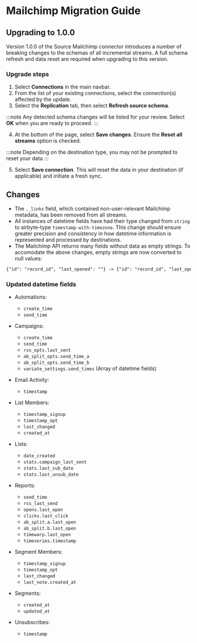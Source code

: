 # Mailchimp Migration Guide

## Upgrading to 1.0.0

Version 1.0.0 of the Source Mailchimp connector introduces a number of breaking changes to the
schemas of all incremental streams. A full schema refresh and data reset are required when upgrading
to this version.

### Upgrade steps

1. Select **Connections** in the main navbar.
2. From the list of your existing connections, select the connection(s) affected by the update.
3. Select the **Replication** tab, then select **Refresh source schema**.

:::note Any detected schema changes will be listed for your review. Select **OK** when you are ready
to proceed. :::

4. At the bottom of the page, select **Save changes**. Ensure the **Reset all streams** option is
   checked.

:::note Depending on the destination type, you may not be prompted to reset your data :::

5. Select **Save connection**. This will reset the data in your destination (if applicable) and
   initiate a fresh sync.

## Changes

- The `._links` field, which contained non-user-relevant Mailchimp metadata, has been removed from
  all streams.
- All instances of datetime fields have had their type changed from `string` to airbyte-type
  `timestamp-with-timezone`. This change should ensure greater precision and consistency in how
  datetime information is represented and processed by destinations.
- The Mailchimp API returns many fields without data as empty strings. To accomodate the above
  changes, empty strings are now converted to null values:

```md
{"id": "record_id", "last_opened": ""} -> {"id": "record_id", "last_opened": null}
```

### Updated datetime fields

- Automations:

  - `create_time`
  - `send_time`

- Campaigns:

  - `create_time`
  - `send_time`
  - `rss_opts.last_sent`
  - `ab_split_opts.send_time_a`
  - `ab_split_opts.send_time_b`
  - `variate_settings.send_times` (Array of datetime fields)

- Email Activity:

  - `timestamp`

- List Members:

  - `timestamp_signup`
  - `timestamp_opt`
  - `last_changed`
  - `created_at`

- Lists:

  - `date_created`
  - `stats.campaign_last_sent`
  - `stats.last_sub_date`
  - `stats.last_unsub_date`

- Reports:

  - `send_time`
  - `rss_last_send`
  - `opens.last_open`
  - `clicks.last_click`
  - `ab_split.a.last_open`
  - `ab_split.b.last_open`
  - `timewarp.last_open`
  - `timeseries.timestamp`

- Segment Members:

  - `timestamp_signup`
  - `timestamp_opt`
  - `last_changed`
  - `last_note.created_at`

- Segments:

  - `created_at`
  - `updated_at`

- Unsubscribes:
  - `timestamp`
